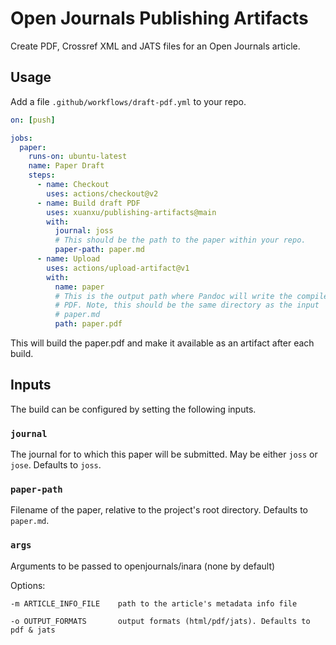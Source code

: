 # Open Journals Publishing Artifacts

Create PDF, Crossref XML and JATS files for an Open Journals article.

## Usage

Add a file `.github/workflows/draft-pdf.yml` to your repo.

``` yaml
on: [push]

jobs:
  paper:
    runs-on: ubuntu-latest
    name: Paper Draft
    steps:
      - name: Checkout
        uses: actions/checkout@v2
      - name: Build draft PDF
        uses: xuanxu/publishing-artifacts@main
        with:
          journal: joss
          # This should be the path to the paper within your repo.
          paper-path: paper.md
      - name: Upload
        uses: actions/upload-artifact@v1
        with:
          name: paper
          # This is the output path where Pandoc will write the compiled
          # PDF. Note, this should be the same directory as the input
          # paper.md
          path: paper.pdf
```

This will build the paper.pdf and make it available as an artifact
after each build.

## Inputs


The build can be configured by setting the following inputs.

### `journal`

The journal for to which this paper will be submitted. May be
either `joss` or `jose`. Defaults to `joss`.

### `paper-path`

Filename of the paper, relative to the project's root directory.
Defaults to `paper.md`.

### `args`

Arguments to be passed to openjournals/inara (none by default)

Options:
```
-m ARTICLE_INFO_FILE    path to the article's metadata info file

-o OUTPUT_FORMATS       output formats (html/pdf/jats). Defaults to pdf & jats
```
